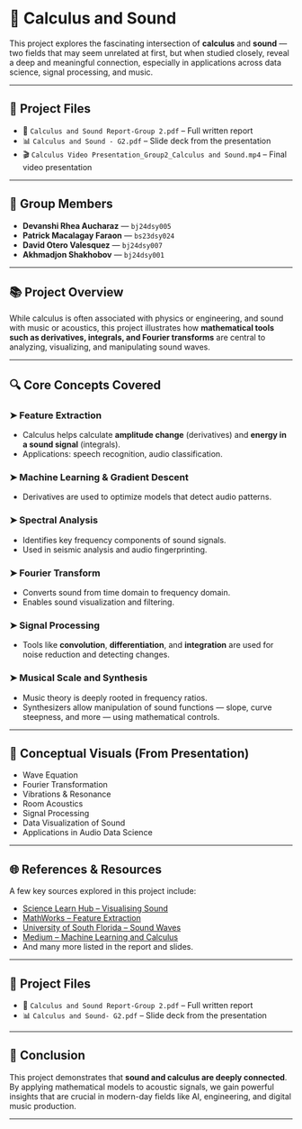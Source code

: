 # 📘 Calculus and Sound

This project explores the fascinating intersection of **calculus** and **sound** — two fields that may seem unrelated at first, but when studied closely, reveal a deep and meaningful connection, especially in applications across data science, signal processing, and music.

---

## 📂 Project Files

- 📘 `Calculus and Sound Report-Group 2.pdf` – Full written report  
- 📊 `Calculus and Sound - G2.pdf` – Slide deck from the presentation  
- 🎬 `Calculus Video Presentation_Group2_Calculus and Sound.mp4` – Final video presentation  


---

## 👥 Group Members

- **Devanshi Rhea Aucharaz** — `bj24dsy005`  
- **Patrick Macalagay Faraon** — `bs23dsy024`  
- **David Otero Valesquez** — `bj24dsy007`  
- **Akhmadjon Shakhobov** — `bj24dsy001`  

---

## 📚 Project Overview

While calculus is often associated with physics or engineering, and sound with music or acoustics, this project illustrates how **mathematical tools such as derivatives, integrals, and Fourier transforms** are central to analyzing, visualizing, and manipulating sound waves.

---

## 🔍 Core Concepts Covered

### ➤ Feature Extraction
- Calculus helps calculate **amplitude change** (derivatives) and **energy in a sound signal** (integrals).
- Applications: speech recognition, audio classification.

### ➤ Machine Learning & Gradient Descent
- Derivatives are used to optimize models that detect audio patterns.

### ➤ Spectral Analysis
- Identifies key frequency components of sound signals.
- Used in seismic analysis and audio fingerprinting.

### ➤ Fourier Transform
- Converts sound from time domain to frequency domain.
- Enables sound visualization and filtering.

### ➤ Signal Processing
- Tools like **convolution**, **differentiation**, and **integration** are used for noise reduction and detecting changes.

### ➤ Musical Scale and Synthesis
- Music theory is deeply rooted in frequency ratios.
- Synthesizers allow manipulation of sound functions — slope, curve steepness, and more — using mathematical controls.

---

## 🧠 Conceptual Visuals (From Presentation)

- Wave Equation  
- Fourier Transformation  
- Vibrations & Resonance  
- Room Acoustics  
- Signal Processing  
- Data Visualization of Sound  
- Applications in Audio Data Science

---

## 🌐 References & Resources

A few key sources explored in this project include:

- [Science Learn Hub – Visualising Sound](https://www.sciencelearn.org.nz/resources/2814-sound-visualising-sound-waves)
- [MathWorks – Feature Extraction](https://www.mathworks.com/discovery/feature-extraction.html)
- [University of South Florida – Sound Waves](https://digitalcommons.usf.edu/cgi/viewcontent.cgi?article=4939&context=ujmm)
- [Medium – Machine Learning and Calculus](https://medium.com/@next_shore/machine-learning-calculus-2a469b9b6e09)
- And many more listed in the report and slides.

---

## 📄 Project Files

- 📘 `Calculus and Sound Report-Group 2.pdf` – Full written report  
- 📊 `Calculus and Sound- G2.pdf` – Slide deck from the presentation  

---

## 🧠 Conclusion

This project demonstrates that **sound and calculus are deeply connected**. By applying mathematical models to acoustic signals, we gain powerful insights that are crucial in modern-day fields like AI, engineering, and digital music production.

---

